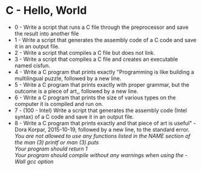 <a href="README.md"></a><h1>C - Hello, World</h1>
<ul>
  <li>0 - Write a script that runs a C file through the preprocessor and save the result into another file</li>
  <li>1 - Write a script that generates the assembly code of a C code and save it in an output file.</li>
  <li>2 - Write a script that compiles a C file but does not link.</li>
  <li>3 - Write a script that compiles a C file and creates an executable named cisfun.</li>
  <li>4 - Write a C program that prints exactly "Programming is like building a multilingual puzzle, followed by a new line.</li>
  <li>5 - Write a C program that prints exactly with proper grammar, but the outcome is a piece of art,, followed by a new line.</li>
  <li>6 - Write a C program that prints the size of various types on the computer it is compiled and run on.</li>
  <li>7 - (100 - Intel) Write a script that generates the assembly code (Intel syntax) of a C code and save it in an output file.</li>
  <li>8 - Write a C program that prints exactly and that piece of art is useful" - Dora Korpar, 2015-10-19, followed by a new line, to the standard error.<br>
         <i>You are not allowed to use any functions listed in the NAME section of the man (3) printf or man (3) puts</i><br>
         <i>Your program should return 1</i><br>
         <i>Your program should compile without any warnings when using the -Wall gcc option</i>
  </li>
</ul>

